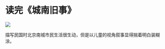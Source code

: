 # 读完《城南旧事》


![](http://pic.yupoo.com/leninlee/E9VO58ag/medish.jpg)

描写民国时北京南城市民生活很生动，但是以儿童的视角叙事显得揣着明白装糊涂。

